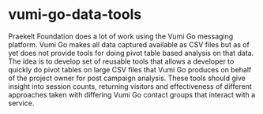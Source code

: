 # vumi-go-data-tools

Praekelt Foundation does a lot of work using the Vumi Go messaging platform. 
Vumi Go makes all data captured available as CSV files but as of yet does not 
provide tools for doing pivot table based analysis on that data. The idea is 
to develop set of reusable tools that allows a developer to quickly do pivot 
tables on large CSV files that Vumi Go produces on behalf of the project owner 
for post campaign analysis. These tools should give insight into session counts, 
returning visitors and effectiveness of different approaches taken with differing 
Vumi Go contact groups that interact with a service.

